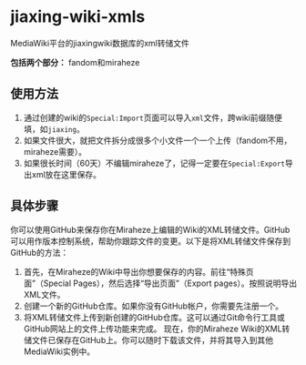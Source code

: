 # jiaxing-wiki-xmls
MediaWiki平台的jiaxingwiki数据库的xml转储文件

**包括两个部分：** fandom和miraheze
## 使用方法
1. 通过创建的wiki的`Special:Import`页面可以导入`xml`文件，跨wiki前缀随便填，如`jiaxing`。
2. 如果文件很大，就把文件拆分成很多个小文件一个一个上传（fandom不用，miraheze需要）。
3. 如果很长时间（60天）不编辑miraheze了，记得一定要在`Special:Export`导出xml放在这里保存。

## 具体步骤
你可以使用GitHub来保存你在Miraheze上编辑的Wiki的XML转储文件。GitHub可以用作版本控制系统，帮助你跟踪文件的变更。以下是将XML转储文件保存到GitHub的方法：
1. 首先，在Miraheze的Wiki中导出你想要保存的内容。前往“特殊页面”（Special Pages），然后选择“导出页面”（Export pages）。按照说明导出XML文件。
2. 创建一个新的GitHub仓库。如果你没有GitHub帐户，你需要先注册一个。
3. 将XML转储文件上传到新创建的GitHub仓库。这可以通过Git命令行工具或GitHub网站上的文件上传功能来完成。
现在，你的Miraheze Wiki的XML转储文件已保存在GitHub上。你可以随时下载该文件，并将其导入到其他MediaWiki实例中。
